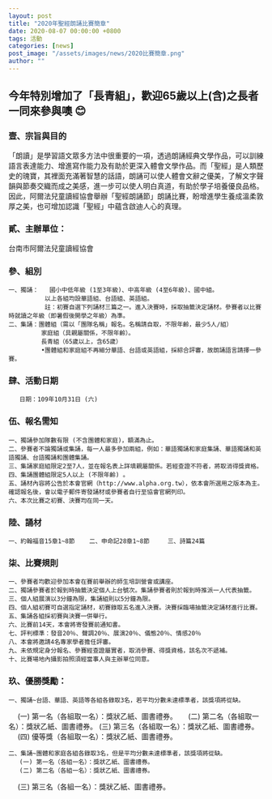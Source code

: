 ```yaml
---
layout: post
title: "2020年聖經朗誦比賽簡章"
date: 2020-08-07 00:00:00 +0800
tags: 活動
categories: [news]
post_image: "/assets/images/news/2020比賽簡章.png"
author: ""
---
```


## 今年特別增加了「長青組」，歡迎65歲以上(含)之長者一同來參與噢 😊


### 壹、宗旨與目的
「朗讀」是學習語文眾多方法中很重要的一項，透過朗誦經典文學作品，可以訓練語言表達能力、增進寫作能力及有助於更深入體會文學作品。而「聖經」是人類歷史的瑰寶，其裡面充滿著智慧的話語，朗誦可以使人體會文辭之優美，了解文字聲韻與節奏交織而成之美感，進一步可以使人明白真道，有助於學子培養優良品格。因此，阿爾法兒童讀經協會舉辦「聖經朗誦節」朗誦比賽，盼增進學生養成溫柔敦厚之美，也可增加認識「聖經」中蘊含啟迪人心的真理。

### 貳、主辦單位：
   台南市阿爾法兒童讀經協會

### 參、組別
    一、獨誦：	國小中低年級 (1至3年級)、中高年級 (4至6年級)、國中組。
              以上各組均設華語組、台語組、英語組。
              註：初賽自選下列誦材三篇之一。進入決賽時，採取抽籤決定誦材。參賽者以比賽時就讀之年級（即暑假後開學之年級）為準。
    二、集誦：團體組（需以「團隊名稱」報名。名稱請自取，不限年齡，最少5人/組）
             家庭組（具親屬關係，不限年齡）。 
             長青組（65歲以上，含65歲）
             •團體組和家庭組不再細分華語、台語或英語組，採綜合評審，故朗誦語言請擇一參賽。

### 肆、活動日期
       日期：109年10月31日 (六)

### 伍、報名需知
    一、獨誦參加隊數有限 (不含團體和家庭)，額滿為止。
    二、參賽者不論獨誦或集誦，每一人最多參加兩組，例如：華語獨誦和家庭集誦、華語獨誦和英語獨誦、台語獨誦和團體集誦。 
    三、集誦家庭組限定2至7人，並在報名表上詳填親屬關係。若經查證不符者，將取消得獎資格。
    四、集誦團體組限定5人以上 (不限年齡) 。
    五、誦材內容將公告於本會官網（http://www.alpha.org.tw），依本會所選用之版本為主。確認報名後，會以電子郵件寄發誦材或參賽者自行至協會官網列印。
    六、本次比賽之初賽、決賽均在同一天。

### 陸、誦材
    一、約翰福音15章1~8節    二、申命記28章1~8節     三、詩篇24篇

### 柒、比賽規則
    一、參賽者均歡迎參加本會在賽前舉辦的師生培訓營會或講座。
    二、獨誦參賽者於報到時抽籤決定個人上台號次。集誦參賽者則於報到時推派一人代表抽籤。
    三、個人組展演以3分鐘為限，集誦組則以5分鐘為限。
    四、個人組初賽可自選指定誦材，初賽錄取五名進入決賽。決賽採臨場抽籤決定誦材進行比賽。
    五、集誦各組採初賽與決賽一併舉行。
    六、比賽前14天，本會將寄發賽前通知書。
    七、評判標準：發音20％、聲調20％、展演20％、儀態20％、情感20％
    八、本會將邀請4名專家學者擔任評審。
    九、未依規定身分報名、參賽經查證屬實者，取消參賽、得獎資格，該名次不遞補。
    十、比賽場地內攝影拍照須經當事人與主辦單位同意。

### 玖、優勝獎勵：
    一、獨誦~台語、華語、英語等各組各錄取3名，若平均分數未達標準者，該獎項將從缺。
　     (一) 第一名（各組取一名）：獎狀乙紙、圖書禮券。
    　 (二) 第二名（各組取一名）：獎狀乙紙、圖書禮券。
       (三) 第三名（各組取一名）：獎狀乙紙、圖書禮券。
    　 (四) 優等獎（各組取一名）：獎狀乙紙、圖書禮券。

    二、集誦~團體和家庭各組各錄取3名，但是平均分數未達標準者，該獎項將從缺。
       (一) 第一名（各組一名）：獎狀乙紙、圖書禮券。
       (二) 第二名（各組一名）：獎狀乙紙、圖書禮券。
　     (三) 第三名（各組一名）：獎狀乙紙、圖書禮券。
